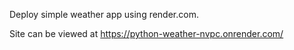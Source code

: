 Deploy simple weather app using render.com. 

Site can be viewed at https://python-weather-nvpc.onrender.com/
